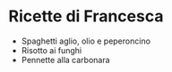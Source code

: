 # Ricette di Francesca

* Spaghetti aglio, olio e peperoncino
* Risotto ai funghi
* Pennette alla carbonara

